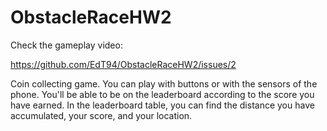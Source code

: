 # ObstacleRaceHW2

Check the gameplay video:

https://github.com/EdT94/ObstacleRaceHW2/issues/2


Coin collecting game. 
You can play with buttons or with the sensors of the phone. You'll be able to be on the leaderboard according to the score you have earned. In the leaderboard table, you can find the distance you have accumulated, your score, and your location.
